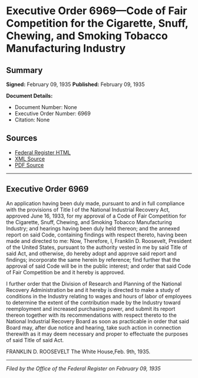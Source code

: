 # Executive Order 6969—Code of Fair Competition for the Cigarette, Snuff, Chewing, and Smoking Tobacco Manufacturing Industry

## Summary

**Signed:** February 09, 1935
**Published:** February 09, 1935

**Document Details:**
- Document Number: None
- Executive Order Number: 6969
- Citation: None

## Sources
- [Federal Register HTML](https://www.presidency.ucsb.edu/documents/executive-order-6969-code-fair-competition-for-the-cigarette-snuff-chewing-and-smoking)
- [XML Source](None)
- [PDF Source](None)

---

## Executive Order 6969

An application having been duly made, pursuant to and in full compliance with the provisions of Title I of the National Industrial Recovery Act, approved June 16, 1933, for my approval of a Code of Fair Competition for the Cigarette, Snuff, Chewing, and Smoking Tobacco Manufacturing Industry; and hearings having been duly held thereon; and the annexed report on said Code, containing findings with respect thereto, having been made and directed to me:
Now, Therefore, I, Franklin D. Roosevelt, President of the United States, pursuant to the authority vested in me by said Title of said Act, and otherwise, do hereby adopt and approve said report and findings; incorporate the same herein by reference; find further that the approval of said Code will be in the public interest; and order that said Code of Fair Competition be and it hereby is approved.

I further order that the Division of Research and Planning of the National Recovery Administration be and it hereby is directed to make a study of conditions in the Industry relating to wages and hours of labor of employees to determine the extent of the contribution made by the Industry toward reemployment and increased purchasing power, and submit its report thereon together with its recommendations with respect thereto to the National Industrial Recovery Board as soon as practicable in order that said Board may, after due notice and hearing, take such action in connection therewith as it may deem necessary and proper to effectuate the purposes of said Title of said Act.

FRANKLIN D. ROOSEVELT
The White House,Feb. 9th, 1935.

---

*Filed by the Office of the Federal Register on February 09, 1935*
